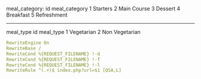 meal_category:
id	meal_category
1	Starters
2	Main Course
3	Dessert
4	Breakfast
5	Refreshment

-------------------

meal_type
id	meal_type
1	Vegetarian
2	Non Vegetarian

```yaml
RewriteEngine On
RewriteBase /
RewriteCond %{REQUEST_FILENAME} !-d
RewriteCond %{REQUEST_FILENAME} !-f
RewriteCond %{REQUEST_FILENAME} !-l
RewriteRule ^(.+)$ index.php?url=$1 [QSA,L]
```



